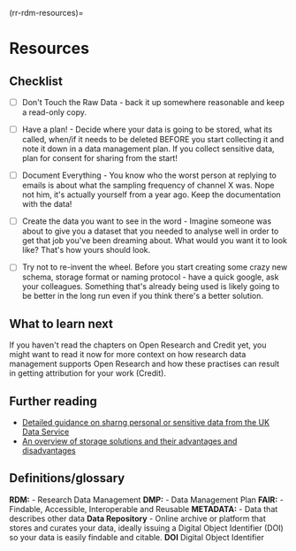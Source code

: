 (rr-rdm-resources)=

# Resources

## Checklist

<!-- This is a different style than the other chapters, but I really love what Alex provided so I just kept it. -->

- [ ] Don't Touch the Raw Data - back it up somewhere reasonable and keep a read-only copy.

- [ ] Have a plan! - Decide where your data is going to be stored, what its called, when/if it needs to be deleted
      BEFORE you start collecting it and note it down in a data management plan. If you collect sensitive data, plan for
      consent for sharing from the start!

- [ ] Document Everything - You know who the worst person at replying to emails is about what the sampling frequency of
      channel X was. Nope not him, it's actually yourself from a year ago. Keep the documentation with the data!

- [ ] Create the data you want to see in the word - Imagine someone was about to give you a dataset that you needed to
      analyse well in order to get that job you've been dreaming about. What would you want it to look like? That's how
      yours should look.

- [ ] Try not to re-invent the wheel. Before you start creating some crazy new schema, storage format or naming
      protocol - have a quick google, ask your colleagues. Something that's already being used is likely going to be
      better in the long run even if you think there's a better solution. <a name="What-Next"></a>

## What to learn next

If you haven't read the chapters on Open Research and Credit yet, you might want to read it now for more context on how research
data management supports Open Research and how these practises can result in getting attribution for your work (Credit). <a name="Further-Reading"></a>

## Further reading

- [Detailed guidance on sharng personal or sensitive data from the UK Data Service](https://www.ukdataservice.ac.uk/manage-data/legal-ethical/consent-data-sharing.aspx)
- [An overview of storage solutions and their advantages and disadvantages](https://datasupport.researchdata.nl/en/start-the-course/iii-the-research-phase/storing-data)

<a name="Glossary"></a>

## Definitions/glossary

<!-- Link to the glossary here or copy in key concepts/definitions that readers should be aware of to get the most out of this chapter -->

**RDM:** - Research Data Management
**DMP:** - Data Management Plan
**FAIR:** - Findable, Accessible, Interoperable and Reusable
**METADATA:** - Data that describes other data
**Data Repository** - Online archive or platform that stores and curates your data, ideally issuing a Digital Object Identifier (DOI) so your data is easily findable and citable.
**DOI** Digital Object Identifier

